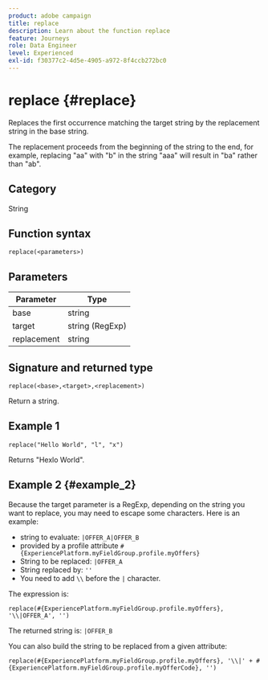 ```yaml
---
product: adobe campaign
title: replace
description: Learn about the function replace
feature: Journeys
role: Data Engineer
level: Experienced
exl-id: f30377c2-4d5e-4905-a972-8f4ccb272bc0
---
```

# replace {#replace}

Replaces the first occurrence matching the target string by the replacement string in the base string.

The replacement proceeds from the beginning of the string to the end, for example, replacing "aa" with "b" in the string "aaa" will result in "ba" rather than "ab".

## Category

String

## Function syntax

`replace(<parameters>)`

## Parameters

| Parameter | Type         |
|-----------|--------------|
| base      | string       |
| target    | string (RegExp)       |
| replacement  | string    |

## Signature and returned type

`replace(<base>,<target>,<replacement>)`

Return a string.

## Example 1

`replace("Hello World", "l", "x")`

Returns "Hexlo World".

## Example 2 {#example_2}

Because the target parameter is a RegExp, depending on the string you want to replace, you may need to escape some characters. Here is an example:

* string to evaluate: `|OFFER_A|OFFER_B`
* provided by a profile attribute `#{ExperiencePlatform.myFieldGroup.profile.myOffers}`
* String to be replaced: `|OFFER_A`
* String replaced by: `''`
* You need to add `\\` before the `|` character.

The expression is:

`replace(#{ExperiencePlatform.myFieldGroup.profile.myOffers}, '\\|OFFER_A', '')`

The returned string is: `|OFFER_B`

You can also build the string to be replaced from a given attribute:

`replace(#{ExperiencePlatform.myFieldGroup.profile.myOffers}, '\\|' + #{ExperiencePlatform.myFieldGroup.profile.myOfferCode}, '')`
